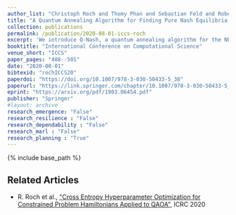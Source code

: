 ```yaml
---
author_list: "Christoph Roch and Thomy Phan and Sebastian Feld and Robert Müller and Thomas Gabor and Carsten Hahn and Claudia Linnhoff-Popien"
title: "A Quantum Annealing Algorithm for Finding Pure Nash Equilibria in Graphical Games"
collection: publications
permalink: /publication/2020-08-01-iccs-roch
excerpt: 'We introduce Q-Nash, a quantum annealing algorithm for the NP-complete problem of finding pure Nash equilibria in graphical games. The algorithm consists of two phases. The first phase determines all combinations of best response strategies for each player using classical computation. The second phase finds pure Nash equilibria using a quantum annealing device by mapping the computed combinations to a quadratic unconstrained binary optimization formulation based on the Set Cover problem. We empirically evaluate Q-Nash on D-Wave’s Quantum Annealer 2000Q using different graphical game topologies. The results with respect to solution quality and computing time are compared to a Brute Force algorithm and the Iterated Best Response heuristic.'
booktitle: "International Conference on Computational Science"
venue_short: "ICCS"
paper_pages: "488--501"
date: "2020-08-01"
bibtexid: "rochICCS20"
paperdoi: "https://doi.org/10.1007/978-3-030-50433-5_38"
paperurl: "https://link.springer.com/chapter/10.1007/978-3-030-50433-5_38"
eprint: "https://arxiv.org/pdf/1903.06454.pdf"
publisher: "Springer"
#layout: archive
research_emergence: "False"
research_resilience : "False"
research_dependability : "False"
research_marl : "False"
research_planning : "True"
---
```


{% include base_path %}

## Related Articles
- R. Roch et al., ["Cross Entropy Hyperparameter Optimization for Constrained Problem Hamiltonians Applied to QAOA"](https://thomyphan.github.io/publication/2020-10-01-icrc-roch), ICRC 2020